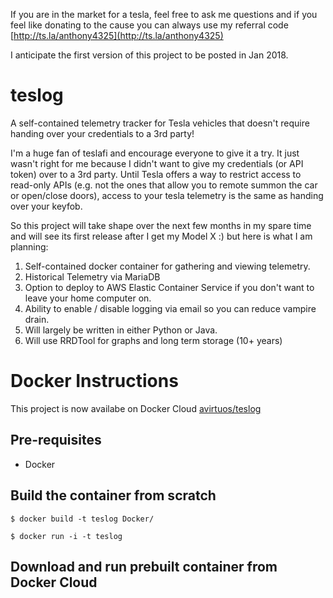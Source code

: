 If you are in the market for a tesla, feel free to ask me questions and if you feel like donating to the cause you can always use my referral code [http://ts.la/anthony4325](http://ts.la/anthony4325)

I anticipate the first version of this project to be posted in Jan 2018.

# teslog
A self-contained telemetry tracker for Tesla vehicles that doesn't require handing over your credentials to a 3rd party!

I'm a huge fan of teslafi and encourage everyone to give it a try. It just wasn't right for me because I didn't want to give my credentials (or API token) over to a 3rd party. Until Tesla offers a way to restrict access to read-only APIs (e.g. not the ones that allow you to remote summon the car or open/close doors), access to your tesla telemetry is the same as handing over your keyfob. 

So this project will take shape over the next few months in my spare time and will see its first release after I get my Model X :) but here is what I am planning:

1. Self-contained docker container for gathering and viewing telemetry.
2. Historical Telemetry via MariaDB
3. Option to deploy to AWS Elastic Container Service if you don't want to leave your home computer on.
4. Ability to enable / disable logging via email so you can reduce vampire drain.
5. Will largely be written in either Python or Java.
6. Will use RRDTool for graphs and long term storage (10+ years)



# Docker Instructions

This project is now availabe on Docker Cloud [avirtuos/teslog](https://cloud.docker.com/swarm/avirtuos/repository/docker/avirtuos/teslog/general)

## Pre-requisites

* Docker

## Build the container from scratch

```
$ docker build -t teslog Docker/
```

```
$ docker run -i -t teslog
```

## Download and run prebuilt container from Docker Cloud
